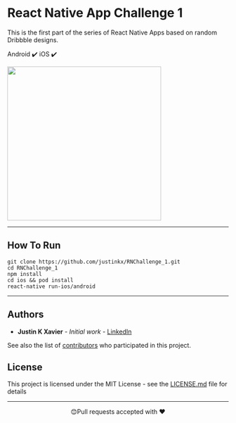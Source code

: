# React Native App Challenge 1
This is the first part of the series of React Native Apps based on random Dribbble designs.

Android ✔️ iOS ✔️

<img src="https://user-images.githubusercontent.com/28846043/73613066-f1043b80-4617-11ea-92dd-af7ad71d41d2.gif" width="350">




___

## How To Run
```
git clone https://github.com/justinkx/RNChallenge_1.git
cd RNChallenge_1
npm install
cd ios && pod install
react-native run-ios/android
```
___

## Authors

* **Justin K Xavier** - *Initial work* - [LinkedIn](https://www.linkedin.com/in/justin-k-xavier-59b82710a/)


See also the list of [contributors](https://github.com/justinkx/RNChallenge_1/graphs/contributors) who participated in this project.

## License

This project is licensed under the MIT License - see the [LICENSE.md](LICENSE.md) file for details
___


<p align="center">😊Pull requests accepted with ❤️</p>